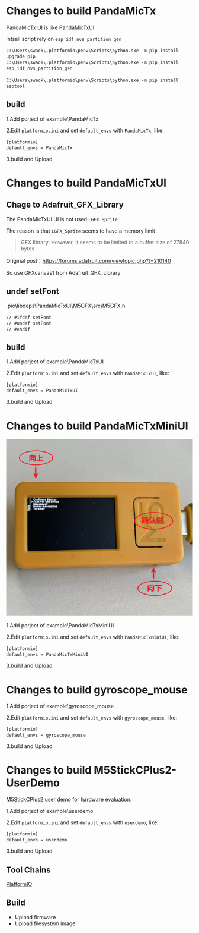# Changes to build PandaMicTx

PandaMicTx UI is like PandaMicTxUI

intsall script rely on `esp_idf_nvs_partition_gen`

```
C:\Users\swack\.platformio\penv\Scripts\python.exe -m pip install --upgrade pip
C:\Users\swack\.platformio\penv\Scripts\python.exe -m pip install esp_idf_nvs_partition_gen

C:\Users\swack\.platformio\penv\Scripts\python.exe -m pip install esptool
```

## build

1.Add porject of example\PandaMicTx

2.Edit `platformio.ini` and set `default_envs` with `PandaMicTx`, like:
```
[platformio]
default_envs = PandaMicTx
```
3.build and Upload

# Changes to build PandaMicTxUI

## Chage to Adafruit_GFX_Library

The PandaMicTxUI UI is not used `LGFX_Sprite`

The reason is that `LGFX_Sprite` seems to have a memory limit

>GFX library. However, it seems to be limited to a buffer size of 27840 bytes

Original post：https://forums.adafruit.com/viewtopic.php?t=210140

So use GFXcanvas1 from Adafruit_GFX_Library

## undef setFont

.pio\libdeps\PandaMicTxUI\M5GFX\src\M5GFX.h

```
// #ifdef setFont
// #undef setFont
// #endif
```

## build

1.Add porject of example\PandaMicTxUI

2.Edit `platformio.ini` and set `default_envs` with `PandaMicTxUI`, like:
```
[platformio]
default_envs = PandaMicTxUI
```
3.build and Upload

# Changes to build PandaMicTxMiniUI

![](images/miniUI-1.png)

1.Add porject of example\PandaMicTxMiniUI

2.Edit `platformio.ini` and set `default_envs` with `PandaMicTxMiniUI`, like:
```
[platformio]
default_envs = PandaMicTxMiniUI
```
3.build and Upload

# Changes to build gyroscope_mouse

1.Add porject of example\gyroscope_mouse

2.Edit `platformio.ini` and set `default_envs` with `gyroscope_mouse`, like:
```
[platformio]
default_envs = gyroscope_mouse
```
3.build and Upload

# Changes to build M5StickCPlus2-UserDemo

M5StickCPlus2 user demo for hardware evaluation.

1.Add porject of example\userdemo

2.Edit `platformio.ini` and set `default_envs` with `userdemo`, like:
```
[platformio]
default_envs = userdemo
```
3.build and Upload

## Tool Chains

[PlatformIO](https://platformio.org/)

## Build

- Upload firmware
- Upload filesystem image
